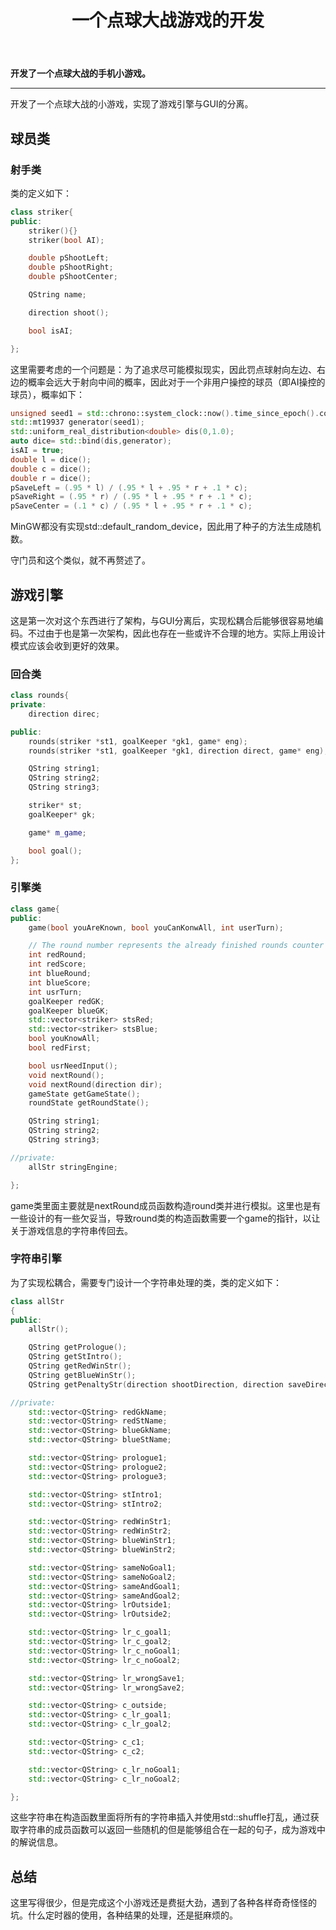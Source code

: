 ﻿---
title: 一个点球大战游戏的开发
categories:
- Programming
tags:
- 蒙特卡洛方法
- 安卓开发 
- Qt 
updated: 2018-03-24 
---
<script type="text/x-mathjax-config">
  		MathJax.Hub.Config({tex2jax: {inlineMath: [['$','$'], ['\\(','\\)']]},
  							TeX: { equationNumbers: {  autoNumber: "AMS"  },
     							   extensions: ["AMSmath.js"]}
  		});
		</script>
 <script type="text/javascript" src="https://cdn.mathjax.org/mathjax/latest/MathJax.js?config=TeX-AMS-MML_HTMLorMML"></script>
**开发了一个点球大战的手机小游戏。**

---

开发了一个点球大战的小游戏，实现了游戏引擎与GUI的分离。

## 球员类
### 射手类
类的定义如下：
```c++
class striker{
public:
    striker(){}
    striker(bool AI);

    double pShootLeft;
    double pShootRight;
    double pShootCenter;

    QString name;

    direction shoot();

    bool isAI;

};
```
这里需要考虑的一个问题是：为了追求尽可能模拟现实，因此罚点球射向左边、右边的概率会远大于射向中间的概率，因此对于一个非用户操控的球员（即AI操控的球员），概率如下：
```c++
unsigned seed1 = std::chrono::system_clock::now().time_since_epoch().count();
std::mt19937 generator(seed1);
std::uniform_real_distribution<double> dis(0,1.0);
auto dice= std::bind(dis,generator);
isAI = true;
double l = dice();
double c = dice();
double r = dice();
pSaveLeft = (.95 * l) / (.95 * l + .95 * r + .1 * c);
pSaveRight = (.95 * r) / (.95 * l + .95 * r + .1 * c);
pSaveCenter = (.1 * c) / (.95 * l + .95 * r + .1 * c);
```
MinGW都没有实现std::default_random_device，因此用了种子的方法生成随机数。
    
守门员和这个类似，就不再赘述了。

## 游戏引擎

这是第一次对这个东西进行了架构，与GUI分离后，实现松耦合后能够很容易地编码。不过由于也是第一次架构，因此也存在一些或许不合理的地方。实际上用设计模式应该会收到更好的效果。

### 回合类
```c++
class rounds{
private:
    direction direc;

public:
    rounds(striker *st1, goalKeeper *gk1, game* eng);
    rounds(striker *st1, goalKeeper *gk1, direction direct, game* eng);

    QString string1;
    QString string2;
    QString string3;

    striker* st;
    goalKeeper* gk;

    game* m_game;

    bool goal();
};
```

### 引擎类
```c++
class game{
public:
    game(bool youAreKnown, bool youCanKonwAll, int userTurn);

    // The round number represents the already finished rounds counter
    int redRound;
    int redScore;
    int blueRound;
    int blueScore;
    int usrTurn;
    goalKeeper redGK;
    goalKeeper blueGK;
    std::vector<striker> stsRed;
    std::vector<striker> stsBlue;
    bool youKnowAll;
    bool redFirst;

    bool usrNeedInput();
    void nextRound();
    void nextRound(direction dir);
    gameState getGameState();
    roundState getRoundState();

    QString string1;
    QString string2;
    QString string3;

//private:
    allStr stringEngine;

};
```
game类里面主要就是nextRound成员函数构造round类并进行模拟。这里也是有一些设计的有一些欠妥当，导致round类的构造函数需要一个game的指针，以让关于游戏信息的字符串传回去。

### 字符串引擎
为了实现松耦合，需要专门设计一个字符串处理的类，类的定义如下：
```c++
class allStr
{
public:
    allStr();

    QString getPrologue();
    QString getStIntro();
    QString getRedWinStr();
    QString getBlueWinStr();
    QString getPenaltyStr(direction shootDirection, direction saveDirection, bool outside, bool goal);

//private:
    std::vector<QString> redGkName;
    std::vector<QString> redStName;
    std::vector<QString> blueGkName;
    std::vector<QString> blueStName;

    std::vector<QString> prologue1;
    std::vector<QString> prologue2;
    std::vector<QString> prologue3;

    std::vector<QString> stIntro1;
    std::vector<QString> stIntro2;

    std::vector<QString> redWinStr1;
    std::vector<QString> redWinStr2;
    std::vector<QString> blueWinStr1;
    std::vector<QString> blueWinStr2;

    std::vector<QString> sameNoGoal1;
    std::vector<QString> sameNoGoal2;
    std::vector<QString> sameAndGoal1;
    std::vector<QString> sameAndGoal2;
    std::vector<QString> lrOutside1;
    std::vector<QString> lrOutside2;

    std::vector<QString> lr_c_goal1;
    std::vector<QString> lr_c_goal2;
    std::vector<QString> lr_c_noGoal1;
    std::vector<QString> lr_c_noGoal2;

    std::vector<QString> lr_wrongSave1;
    std::vector<QString> lr_wrongSave2;

    std::vector<QString> c_outside;
    std::vector<QString> c_lr_goal1;
    std::vector<QString> c_lr_goal2;

    std::vector<QString> c_c1;
    std::vector<QString> c_c2;

    std::vector<QString> c_lr_noGoal1;
    std::vector<QString> c_lr_noGoal2;

};
```
这些字符串在构造函数里面将所有的字符串插入并使用std::shuffle打乱，通过获取字符串的成员函数可以返回一些随机的但是能够组合在一起的句子，成为游戏中的解说信息。

## 总结
这里写得很少，但是完成这个小游戏还是费挺大劲，遇到了各种各样奇奇怪怪的坑。什么定时器的使用，各种结果的处理，还是挺麻烦的。
